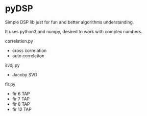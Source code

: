 # pyDSP
Simple DSP lib just for fun and better algorithms understanding.

It uses python3 and numpy, desired to work with complex numbers.

correlation.py
- cross correlation
- auto correlation

svdj.py
- Jacoby SVD

fir.py
- fir 6 TAP
- fir 7 TAP
- fir 8 TAP
- fir 12 TAP
